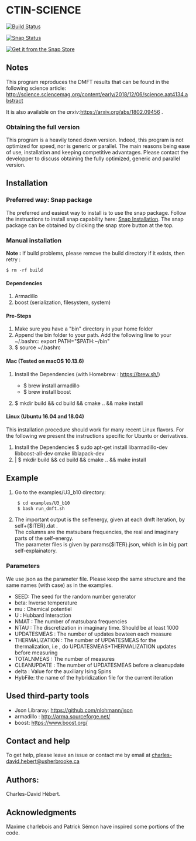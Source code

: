 # CTIN-SCIENCE


[![Build Status](https://travis-ci.com/ZGCDDoo/ctint-science.svg?branch=master)](https://travis-ci.com/ZGCDDoo/ctint-science)

[![Snap Status](https://build.snapcraft.io/badge/ZGCDDoo/ctint-science.svg)](https://build.snapcraft.io/user/ZGCDDoo/ctint-science)

[![Get it from the Snap Store](https://snapcraft.io/static/images/badges/en/snap-store-black.svg)](https://snapcraft.io/ctint-science)


## Notes

This program reproduces the DMFT results that can be found in the following science article: http://science.sciencemag.org/content/early/2018/12/06/science.aat4134.abstract

It is also available on the *arxiv*:https://arxiv.org/abs/1802.09456 .

### Obtaining the full version
This program is a heavily toned down version.
Indeed, this program is not optimized for speed, nor is generic or parallel. The main reasons being ease of use, installation and keeping competitive advantages. Please contact the developper to discuss obtaining the fully optimized, generic and parallel version.


## Installation


### Preferred way: Snap package

The preferred and easiest way to install is to use the snap package. Follow the instructions to install snap capability here: [Snap Installation](https://docs.snapcraft.io/installing-snapd/6735). The snap package can be obtained by clicking the snap store button at the top.


### Manual installation

**Note :**
If build problems,
please remove the build directory if it exists, then retry :
    
    $ rm -rf build

#### Dependencies
1. Armadillo
2. boost (serialization, filesystem, system)


#### Pre-Steps
1. Make sure you have a "bin" directory in your home folder
2. Append the bin folder to your path. Add the following line to your ~/.bashrc:  export PATH="$PATH:~/bin"
3. $ source ~/.bashrc


#### Mac (Tested on macOS 10.13.6)

1. Install the Dependencies (with Homebrew : https://brew.sh/)
      * $ brew install armadillo
      * $ brew install boost

2. $ mkdir build && cd build && cmake .. && make install


#### Linux (Ubuntu 16.04 and 18.04)

This installation procedure should work for many recent Linux flavors. For the following
we present the instructions specific for Ubuntu or derivatives.

1. Install the Dependencies
    $ sudo apt-get install libarmadillo-dev libboost-all-dev cmake liblapack-dev
2. | $ mkdir build && cd build && cmake .. && make install



## Example
1. Go to the examples/U3_b10 directory:
   ```bash
    $ cd examples/U3_b10
    $ bash run_dmft.sh
   ```

2. The important output is the selfenergy, given at each dmft iteration, by self+\{\$ITER\}.dat .   
   The columns are the matsubara frequencies, the real and imaginary parts of the self-energy.  
   The parameter files is given by params{$ITER}.json, which is in big part self-explainatory.


### Parameters


We use json as the parameter file. Please keep the same structure and the same names (with case) as in the examples.

* SEED: The seed for the random number generator
* beta: Inverse temperature
* mu : Chemical potentiel
* U : Hubbard Interaction
* NMAT : The number of matsubara frequencies
* NTAU : The discretization in imaginary time. Should be at least 1000
* UPDATESMEAS : The number of updates bewteen each measure
* THERMALIZATION : The number of UPDATESMEAS for the thermalization, i.e , do UPDATESMEAS*THERMALIZATION updates before measuring 
* TOTALNMEAS : The number of measures
* CLEANUPDATE : The number of UPDATESMEAS before a cleanupdate
* delta : Value for the auxiliary Ising Spins
* HybFile: the name of the hybridization file for the current iteration

## Used third-party tools

* Json Libraray: https://github.com/nlohmann/json
* armadillo : http://arma.sourceforge.net/
* boost: https://www.boost.org/
    
   
## Contact and help

To get help, please leave an issue or contact me by email at charles-david.hebert@usherbrooke.ca

## Authors:
Charles-David Hébert.

## Acknowledgments

Maxime charlebois and Patrick Sémon have inspired some portions of the code.

